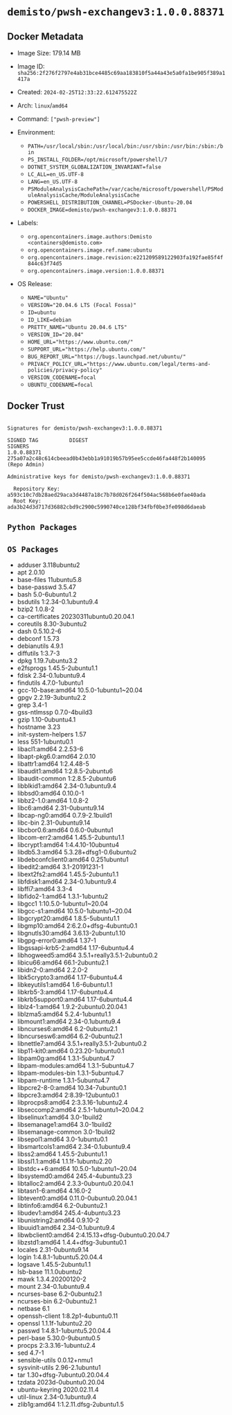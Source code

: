 # `demisto/pwsh-exchangev3:1.0.0.88371`

## Docker Metadata
- Image Size: 179.14 MB
- Image ID: `sha256:2f276f2797e4ab31bce4485c69aa183810f5a44a43e5a0fa1be905f389a1417a`
- Created: `2024-02-25T12:33:22.612475522Z`
- Arch: `linux`/`amd64`
- Command: `["pwsh-preview"]`
- Environment:
  - `PATH=/usr/local/sbin:/usr/local/bin:/usr/sbin:/usr/bin:/sbin:/bin`
  - `PS_INSTALL_FOLDER=/opt/microsoft/powershell/7`
  - `DOTNET_SYSTEM_GLOBALIZATION_INVARIANT=false`
  - `LC_ALL=en_US.UTF-8`
  - `LANG=en_US.UTF-8`
  - `PSModuleAnalysisCachePath=/var/cache/microsoft/powershell/PSModuleAnalysisCache/ModuleAnalysisCache`
  - `POWERSHELL_DISTRIBUTION_CHANNEL=PSDocker-Ubuntu-20.04`
  - `DOCKER_IMAGE=demisto/pwsh-exchangev3:1.0.0.88371`
- Labels:
  - `org.opencontainers.image.authors:Demisto <containers@demisto.com>`
  - `org.opencontainers.image.ref.name:ubuntu`
  - `org.opencontainers.image.revision:e221209589122903fa192fae85f4f844c63f74d5`
  - `org.opencontainers.image.version:1.0.0.88371`

- OS Release:
  - `NAME="Ubuntu"`
  - `VERSION="20.04.6 LTS (Focal Fossa)"`
  - `ID=ubuntu`
  - `ID_LIKE=debian`
  - `PRETTY_NAME="Ubuntu 20.04.6 LTS"`
  - `VERSION_ID="20.04"`
  - `HOME_URL="https://www.ubuntu.com/"`
  - `SUPPORT_URL="https://help.ubuntu.com/"`
  - `BUG_REPORT_URL="https://bugs.launchpad.net/ubuntu/"`
  - `PRIVACY_POLICY_URL="https://www.ubuntu.com/legal/terms-and-policies/privacy-policy"`
  - `VERSION_CODENAME=focal`
  - `UBUNTU_CODENAME=focal`

## Docker Trust
```

Signatures for demisto/pwsh-exchangev3:1.0.0.88371

SIGNED TAG          DIGEST                                                             SIGNERS
1.0.0.88371         275a07a2c48c614cbeead0b43ebb1a91019b57b95ee5ccde46fa448f2b140095   (Repo Admin)

Administrative keys for demisto/pwsh-exchangev3:1.0.0.88371

  Repository Key:	a593c10c7db28aed29aca3d4487a18c7b78d026f264f504ac568b6e0fae40ada
  Root Key:	ada3b24d3d717d36882cbd9c2900c5990740ce128bf34fbf0be3fe098d6daeab

```

## `Python Packages`


## `OS Packages`

* adduser	3.118ubuntu2
* apt	2.0.10
* base-files	11ubuntu5.8
* base-passwd	3.5.47
* bash	5.0-6ubuntu1.2
* bsdutils	1:2.34-0.1ubuntu9.4
* bzip2	1.0.8-2
* ca-certificates	20230311ubuntu0.20.04.1
* coreutils	8.30-3ubuntu2
* dash	0.5.10.2-6
* debconf	1.5.73
* debianutils	4.9.1
* diffutils	1:3.7-3
* dpkg	1.19.7ubuntu3.2
* e2fsprogs	1.45.5-2ubuntu1.1
* fdisk	2.34-0.1ubuntu9.4
* findutils	4.7.0-1ubuntu1
* gcc-10-base:amd64	10.5.0-1ubuntu1~20.04
* gpgv	2.2.19-3ubuntu2.2
* grep	3.4-1
* gss-ntlmssp	0.7.0-4build3
* gzip	1.10-0ubuntu4.1
* hostname	3.23
* init-system-helpers	1.57
* less	551-1ubuntu0.1
* libacl1:amd64	2.2.53-6
* libapt-pkg6.0:amd64	2.0.10
* libattr1:amd64	1:2.4.48-5
* libaudit1:amd64	1:2.8.5-2ubuntu6
* libaudit-common	1:2.8.5-2ubuntu6
* libblkid1:amd64	2.34-0.1ubuntu9.4
* libbsd0:amd64	0.10.0-1
* libbz2-1.0:amd64	1.0.8-2
* libc6:amd64	2.31-0ubuntu9.14
* libcap-ng0:amd64	0.7.9-2.1build1
* libc-bin	2.31-0ubuntu9.14
* libcbor0.6:amd64	0.6.0-0ubuntu1
* libcom-err2:amd64	1.45.5-2ubuntu1.1
* libcrypt1:amd64	1:4.4.10-10ubuntu4
* libdb5.3:amd64	5.3.28+dfsg1-0.6ubuntu2
* libdebconfclient0:amd64	0.251ubuntu1
* libedit2:amd64	3.1-20191231-1
* libext2fs2:amd64	1.45.5-2ubuntu1.1
* libfdisk1:amd64	2.34-0.1ubuntu9.4
* libffi7:amd64	3.3-4
* libfido2-1:amd64	1.3.1-1ubuntu2
* libgcc1	1:10.5.0-1ubuntu1~20.04
* libgcc-s1:amd64	10.5.0-1ubuntu1~20.04
* libgcrypt20:amd64	1.8.5-5ubuntu1.1
* libgmp10:amd64	2:6.2.0+dfsg-4ubuntu0.1
* libgnutls30:amd64	3.6.13-2ubuntu1.10
* libgpg-error0:amd64	1.37-1
* libgssapi-krb5-2:amd64	1.17-6ubuntu4.4
* libhogweed5:amd64	3.5.1+really3.5.1-2ubuntu0.2
* libicu66:amd64	66.1-2ubuntu2.1
* libidn2-0:amd64	2.2.0-2
* libk5crypto3:amd64	1.17-6ubuntu4.4
* libkeyutils1:amd64	1.6-6ubuntu1.1
* libkrb5-3:amd64	1.17-6ubuntu4.4
* libkrb5support0:amd64	1.17-6ubuntu4.4
* liblz4-1:amd64	1.9.2-2ubuntu0.20.04.1
* liblzma5:amd64	5.2.4-1ubuntu1.1
* libmount1:amd64	2.34-0.1ubuntu9.4
* libncurses6:amd64	6.2-0ubuntu2.1
* libncursesw6:amd64	6.2-0ubuntu2.1
* libnettle7:amd64	3.5.1+really3.5.1-2ubuntu0.2
* libp11-kit0:amd64	0.23.20-1ubuntu0.1
* libpam0g:amd64	1.3.1-5ubuntu4.7
* libpam-modules:amd64	1.3.1-5ubuntu4.7
* libpam-modules-bin	1.3.1-5ubuntu4.7
* libpam-runtime	1.3.1-5ubuntu4.7
* libpcre2-8-0:amd64	10.34-7ubuntu0.1
* libpcre3:amd64	2:8.39-12ubuntu0.1
* libprocps8:amd64	2:3.3.16-1ubuntu2.4
* libseccomp2:amd64	2.5.1-1ubuntu1~20.04.2
* libselinux1:amd64	3.0-1build2
* libsemanage1:amd64	3.0-1build2
* libsemanage-common	3.0-1build2
* libsepol1:amd64	3.0-1ubuntu0.1
* libsmartcols1:amd64	2.34-0.1ubuntu9.4
* libss2:amd64	1.45.5-2ubuntu1.1
* libssl1.1:amd64	1.1.1f-1ubuntu2.20
* libstdc++6:amd64	10.5.0-1ubuntu1~20.04
* libsystemd0:amd64	245.4-4ubuntu3.23
* libtalloc2:amd64	2.3.3-0ubuntu0.20.04.1
* libtasn1-6:amd64	4.16.0-2
* libtevent0:amd64	0.11.0-0ubuntu0.20.04.1
* libtinfo6:amd64	6.2-0ubuntu2.1
* libudev1:amd64	245.4-4ubuntu3.23
* libunistring2:amd64	0.9.10-2
* libuuid1:amd64	2.34-0.1ubuntu9.4
* libwbclient0:amd64	2:4.15.13+dfsg-0ubuntu0.20.04.7
* libzstd1:amd64	1.4.4+dfsg-3ubuntu0.1
* locales	2.31-0ubuntu9.14
* login	1:4.8.1-1ubuntu5.20.04.4
* logsave	1.45.5-2ubuntu1.1
* lsb-base	11.1.0ubuntu2
* mawk	1.3.4.20200120-2
* mount	2.34-0.1ubuntu9.4
* ncurses-base	6.2-0ubuntu2.1
* ncurses-bin	6.2-0ubuntu2.1
* netbase	6.1
* openssh-client	1:8.2p1-4ubuntu0.11
* openssl	1.1.1f-1ubuntu2.20
* passwd	1:4.8.1-1ubuntu5.20.04.4
* perl-base	5.30.0-9ubuntu0.5
* procps	2:3.3.16-1ubuntu2.4
* sed	4.7-1
* sensible-utils	0.0.12+nmu1
* sysvinit-utils	2.96-2.1ubuntu1
* tar	1.30+dfsg-7ubuntu0.20.04.4
* tzdata	2023d-0ubuntu0.20.04
* ubuntu-keyring	2020.02.11.4
* util-linux	2.34-0.1ubuntu9.4
* zlib1g:amd64	1:1.2.11.dfsg-2ubuntu1.5
